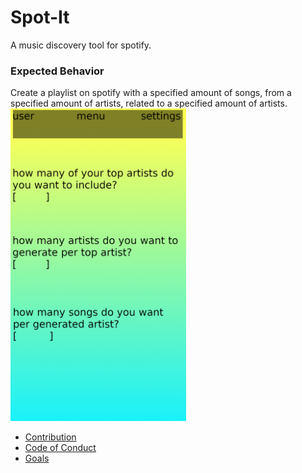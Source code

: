# Spot-It
A music discovery tool for spotify.

### Expected Behavior
Create a playlist on spotify with a specified amount of songs, from a specified amount of artists, related to a specified amount of artists.  
<img src="assets/design.png" alt="drawing" height="500"/>


* [Contribution](github/contrib.md)  
* [Code of Conduct](github/rules.md)  
* [Goals](github/GOALS.md)  
